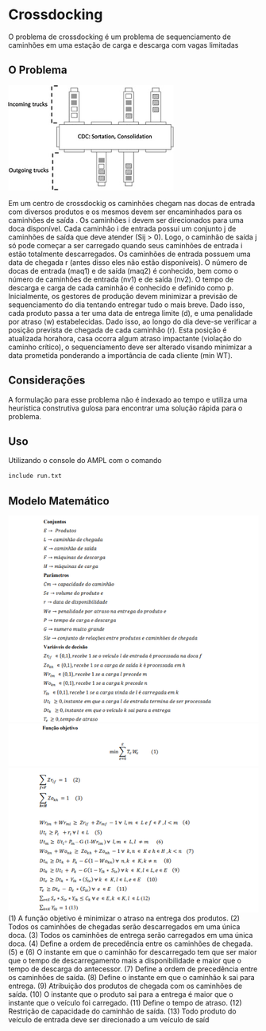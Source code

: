 # Crossdocking

 O problema de crossdocking é um problema de sequenciamento de caminhões em uma estação de carga e descarga com vagas limitadas 

## O Problema 
![Cd](/imagem/cd.jpg)

Em um centro de crossdockig os caminhões chegam  nas docas de 
entrada com diversos produtos e os mesmos devem ser encaminhados para os 
caminhões de saída . Os caminhões i devem ser direcionados 
para uma doca disponível. Cada caminhão i de entrada possui um conjunto j de 
caminhões de saída que deve atender (Sij > 0). Logo, o caminhão de saída j só 
pode começar a ser carregado quando seus caminhões de entrada i estão totalmente
descarregados. Os caminhões de entrada possuem uma data de chegada r (antes disso
eles não estão disponíveis). O número de docas de entrada (maq1) e de saída (maq2)
é conhecido, bem como o número de caminhões de entrada (nv1) e de saída (nv2). O 
tempo de descarga e carga de cada caminhão é conhecido e definido como p. 
Inicialmente, os gestores de produção devem minimizar a previsão de sequenciamento 
do dia tentando entregar tudo o mais breve. Dado isso, cada produto passa a ter uma
data de entrega limite (d), e uma penalidade por atraso (w) estabelecidas. Dado isso, 
ao longo do dia deve-se verificar a posição prevista de chegada de cada caminhão (r). 
Esta posição é atualizada horahora, casa ocorra algum atraso impactante (violação do 
caminho crítico), o sequenciamento deve ser alterado visando minimizar a data 
prometida ponderando a importância de cada cliente (min WT).

## Considerações

 A formulação para esse problema não é indexado ao tempo e utiliza uma heurística construtiva gulosa para encontrar uma solução rápida para o problema. 


## Uso
 Utilizando o console do AMPL com o comando
```bash
include run.txt
```
## Modelo Matemático
![Capturar1](/imagem/Capturar1.PNG)
![Capturar2](/imagem/Capturar2.PNG)
![Capturar3](/imagem/Capturar3.PNG)
(1) A função objetivo é minimizar o atraso na entrega dos produtos.
(2) Todos os caminhões de chegadas serão descarregados em uma única doca.
(3) Todos os caminhões de entrega serão carregados em uma única doca.
(4) Define a ordem de precedência entre os caminhões de chegada.
(5) e (6) O instante em que o caminhão for descarregado tem que ser maior que o 
tempo de descarregamento mais a disponibilidade e maior que o tempo de 
descarga do antecessor.
(7) Define a ordem de precedência entre os caminhões de saída.
(8) Define o instante em que o caminhão k sai para entrega.
(9) Atribuição dos produtos de chegada com os caminhões de saída. 
(10) O instante que o produto sai para a entrega é maior que o instante que o veículo 
foi carregado.
(11) Define o tempo de atraso.
(12) Restrição de capacidade do caminhão de saída. 
(13) Todo produto do veículo de entrada deve ser direcionado a um veículo de saíd
